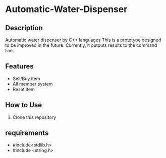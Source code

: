 # Automatic-Water-Dispenser

## Description
Automatic water dispenser by C++ languages This is a prototype designed to be improved in the future. Currently, it outputs results to the command line.

## Features
- Sell/Buy item 
- All member system
- Reset item

## How to Use
1. Clone this repository

## requirements
- #include<stdlib.h>
- #include <string.h> 

